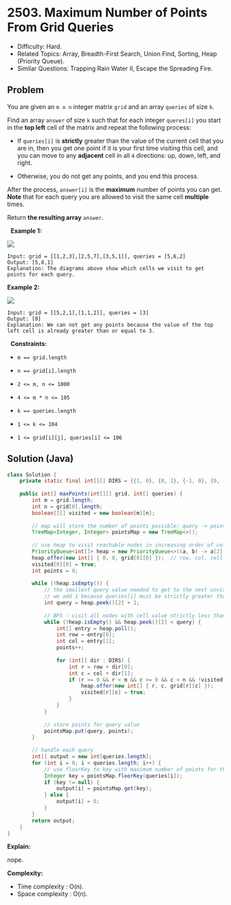 # 2503. Maximum Number of Points From Grid Queries

- Difficulty: Hard.
- Related Topics: Array, Breadth-First Search, Union Find, Sorting, Heap (Priority Queue).
- Similar Questions: Trapping Rain Water II, Escape the Spreading Fire.

## Problem

You are given an ```m x n``` integer matrix ```grid``` and an array ```queries``` of size ```k```.

Find an array ```answer``` of size ```k``` such that for each integer ```queres[i]``` you start in the **top left** cell of the matrix and repeat the following process:


	
- If ```queries[i]``` is **strictly** greater than the value of the current cell that you are in, then you get one point if it is your first time visiting this cell, and you can move to any **adjacent** cell in all ```4``` directions: up, down, left, and right.
	
- Otherwise, you do not get any points, and you end this process.


After the process, ```answer[i]``` is the **maximum** number of points you can get. **Note** that for each query you are allowed to visit the same cell **multiple** times.

Return **the resulting array** ```answer```.

 
**Example 1:**

![](https://assets.leetcode.com/uploads/2022/10/19/yetgriddrawio.png)

```
Input: grid = [[1,2,3],[2,5,7],[3,5,1]], queries = [5,6,2]
Output: [5,8,1]
Explanation: The diagrams above show which cells we visit to get points for each query.
```

**Example 2:**

![](https://assets.leetcode.com/uploads/2022/10/20/yetgriddrawio-2.png)

```
Input: grid = [[5,2,1],[1,1,2]], queries = [3]
Output: [0]
Explanation: We can not get any points because the value of the top left cell is already greater than or equal to 3.
```

 
**Constraints:**


	
- ```m == grid.length```
	
- ```n == grid[i].length```
	
- ```2 <= m, n <= 1000```
	
- ```4 <= m * n <= 105```
	
- ```k == queries.length```
	
- ```1 <= k <= 104```
	
- ```1 <= grid[i][j], queries[i] <= 106```



## Solution (Java)

```java
class Solution {
    private static final int[][] DIRS = {{1, 0}, {0, 1}, {-1, 0}, {0, -1}};
    
    public int[] maxPoints(int[][] grid, int[] queries) {
        int m = grid.length;
        int n = grid[0].length;
        boolean[][] visited = new boolean[m][n];
        
        // map will store the number of points possible: query -> points
        TreeMap<Integer, Integer> pointsMap = new TreeMap<>();
        
        // use heap to visit reachable nodes in increasing order of cell value
        PriorityQueue<int[]> heap = new PriorityQueue<>((a, b) -> a[2] - b[2]);
        heap.offer(new int[] { 0, 0, grid[0][0] });  // row, col, cell value
        visited[0][0] = true;
        int points = 0;
        
        while (!heap.isEmpty()) {
            // the smallest query value needed to get to the next unvisited node,
            // we add 1 because queries[i] must be strictly greater than cell value
            int query = heap.peek()[2] + 1;
            
            // BFS - visit all nodes with cell value strictly less than query
            while (!heap.isEmpty() && heap.peek()[2] < query) {
                int[] entry = heap.poll();
                int row = entry[0];
                int col = entry[1];
                points++;
                
                for (int[] dir : DIRS) {
                    int r = row + dir[0];
                    int c = col + dir[1];
                    if (r >= 0 && r < m && c >= 0 && c < n && !visited[r][c]) {
                        heap.offer(new int[] { r, c, grid[r][c] });
                        visited[r][c] = true;
                    }
                }
            }
            
            // store points for query value
            pointsMap.put(query, points);
        }
        
        // handle each query
        int[] output = new int[queries.length];
        for (int i = 0; i < queries.length; i++) {
            // use floorKey to key with maximum number of points for this query
            Integer key = pointsMap.floorKey(queries[i]);
            if (key != null) {
                output[i] = pointsMap.get(key);
            } else {
                output[i] = 0;
            }
        }
        return output;
    }
}
```

**Explain:**

nope.

**Complexity:**

* Time complexity : O(n).
* Space complexity : O(n).
